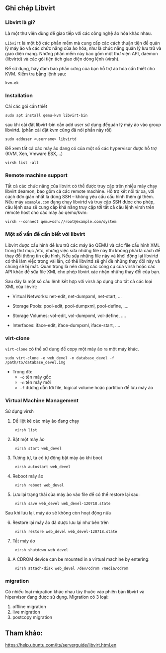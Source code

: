 ## Ghi chép Libvirt

### Libvirt là gì?

Là một thư viện dùng để giao tiếp với các công nghệ ảo hóa khác nhau. 

`Libvirt` là một bộ các phần mềm mà cung cấp các cách thuận tiện để quản lý máy ảo và các chức năng của ảo hóa, như là chức năng quản lý lưu trữ và giao diện mạng. Những phần mềm này bao gồm một thư viện API, daemon (libvirtd) và các gói tiện tích giao diện dòng lệnh (virsh).

Để sử dụng, hãy đảm bảo phần cứng của bạn hỗ trợ ảo hóa cần thiết cho KVM. Kiểm tra bằng lệnh sau:

	kvm-ok


### Installation

Cài các gói cần thiết

	sudo apt install qemu-kvm libvirt-bin

sau khi cài đặt libvirt-bin cần add user sử dụng đểquản lý máy ảo vào group libvirtd. (phần cài đặt kvm cũng đã nói phần này rồi)

	sudo adduser <username> libvirtd

Để xem tất cả các máy ảo đang có của một số các hypervisor được hỗ trợ (KVM, Xen, Vmware ESX,...)

	virsh list -all

### Remote machine support

Tất cả các chức năng của libvirt có thể được truy cập trên nhiều máy chạy libvirt deamon, bao gồm cả các remote machine. Hỗ trợ kết nối từ xa, với cách đơn giản nhất là dùng SSH – không yêu cầu cấu hình thêm gì thêm. Nếu máy `example.com` đang chạy libvirtd và truy cập SSH được cho phép, câu lệnh sau sẽ cung cấp khả năng truy cập tới tất cả câu lệnh virsh trên remote host cho các máy ảo qemu/kvm:

	virsh --connect qemu+ssh://root@example.com/system

### Một số vấn đề cần biết với libvirt

Libvirt được cấu hình để lưu trữ các máy ảo QEMU và các file cấu hình XML trong thư mục /etc, nhưng việc sửa những file này thì không phải là cách để thay đổi thông tin cấu hình. Nếu sửa những file này và khởi động lại libvirtd có thể làm việc trong vài lần, có thể libvirtd sẽ ghi đè những thay đổi này và chúng sẽ bị mất. Quan trọng là nên dùng các công cụ của virsh hoặc các API khác để sửa file XML cho phép libvirt xác nhận những thay đổi của bạn.

Sau đây là một số câu lệnh kết hợp với virsh áp dụng cho tất cả các loại XML của libvirt:

-	Virtual Networks: net-edit, net-dumpxml, net-start, …

-	Storage Pools: pool-edit, pool-dumpxml, pool-define, ….

-	Storage Volumes: vol-edit, vol-dumpxml, vol-define, ….

-	Interfaces: iface-edit, iface-dumpxml, iface-start, ….



### virt-clone

`virt-clone` có thể sử dụng để copy một máy ảo ra một máy khác.

	sudo virt-clone -o web_devel -n database_devel -f /path/to/database_devel.img 

* Trong đó: 
	* `-o` tên máy gốc
	* `-n` tên máy mới
	* `-f` đường dẫn tới file, logical volume hoặc partition để lưu máy ảo


### Virtual Machine Management

Sử dụng virsh

1. Để liệt kê các máy ảo đang chạy

		virsh list

2. Bật một máy ảo

		virsh start web_devel

3. Tương tự, ta có tự động bật máy ảo khi boot

		virsh autostart web_devel

4. Reboot máy ảo

		virsh reboot web_devel

5. Lưu lại trạng thái của máy ảo vào file để có thể restore lại sau:

		virsh save web_devel web_devel-120718.state

Sau khi lưu lại, máy ảo sẽ không còn hoạt động nữa

6. Restore lại máy ảo đã được lưu lại như bên trên

		virsh restore web_devel web_devel-120718.state

7. Tắt máy ảo

		virsh shutdown web_devel

8. A CDROM device can be mounted in a virtual machine by entering:

		virsh attach-disk web_devel /dev/cdrom /media/cdrom

### migration

Có nhiều loại migration khác nhau tùy thuộc vào phiên bản libvirt và hipervisor đang được sử dụng. Migration có 3 loại:

1. offline migration
2. live migration
3. postcopy migration








## Tham khảo:

https://help.ubuntu.com/lts/serverguide/libvirt.html.en